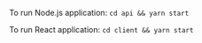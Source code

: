 To run Node.js application:
```cd api && yarn start```

To run React application:
```cd client && yarn start```
